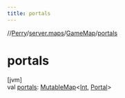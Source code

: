 ```yaml
---
title: portals
---
```

//[Perry](../../../index.html)/[server.maps](../index.html)/[GameMap](index.html)/[portals](portals.html)



# portals



[jvm]\
val [portals](portals.html): [MutableMap](https://kotlinlang.org/api/latest/jvm/stdlib/kotlin.collections/-mutable-map/index.html)&lt;[Int](https://kotlinlang.org/api/latest/jvm/stdlib/kotlin/-int/index.html), [Portal](../../server/-portal/index.html)&gt;




